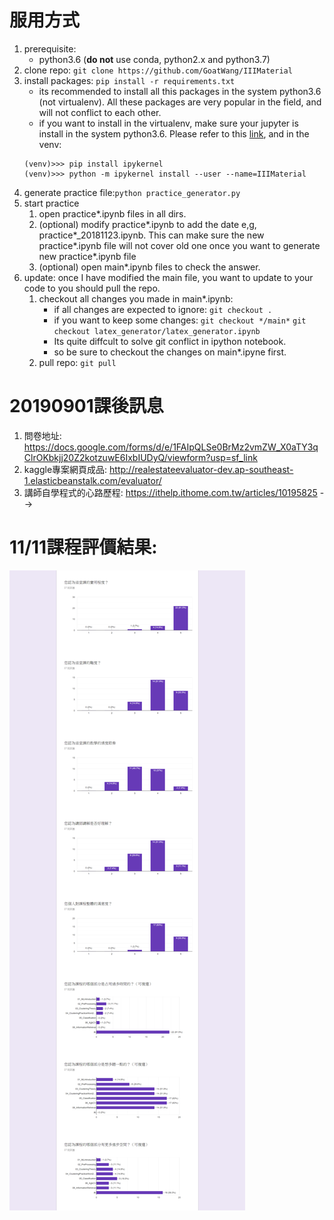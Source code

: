 # 服用方式
1. prerequisite: 
    - python3.6 (**do not** use conda, python2.x and python3.7)
2. clone repo: ```git clone https://github.com/GoatWang/IIIMaterial```
3. install packages: ```pip install -r requirements.txt```
    - its recommended to install all this packages in the system python3.6 (not virtualenv). All these packages are very popular in the field, and will not conflict to each other.
    - if you want to install in the virtualenv, make sure your jupyter is install in the system python3.6. Please refer to this [link](https://zhuanlan.zhihu.com/p/33257881), and in the venv:
    ```
    (venv)>>> pip install ipykernel
    (venv)>>> python -m ipykernel install --user --name=IIIMaterial
    ```
4. generate practice file:```python practice_generator.py```
5. start practice
    1. open practice*.ipynb files in all dirs.
    2. (optional) modify practice\*.ipynb to add the date e,g, practice\*\_20181123.ipynb. This can make sure the new practice\*.ipynb file will not cover old one once you want to generate new practice\*.ipynb file 
    3. (optional) open main*.ipynb files to check the answer.
6. update: once I have modified the main file, you want to update to your code to you should pull the repo. 
    1. checkout all changes you made in main*.ipynb: 
        - if all changes are expected to ignore:
            ```git checkout .```
        - if you want to keep some changes:
            ```git checkout */main*``` 
            ```git checkout latex_generator/latex_generator.ipynb```
        - Its quite diffcult to solve git conflict in ipython notebook.
        - so be sure to checkout the changes on main*.ipyne first.
    2. pull repo: ```git pull```


# 20190901課後訊息
1. 問卷地址: https://docs.google.com/forms/d/e/1FAIpQLSe0BrMz2vmZW_X0aTY3qClrOKbkjj20Z2kotzuwE6IxbIUDyQ/viewform?usp=sf_link
2. kaggle專案網頁成品: http://realestateevaluator-dev.ap-southeast-1.elasticbeanstalk.com/evaluator/
3. 講師自學程式的心路歷程: https://ithelp.ithome.com.tw/articles/10195825 -->

<!-- # 0331課後訊息
1. 問卷網址: https://docs.google.com/forms/d/e/1FAIpQLScDHxoRzLMz1UES_xPoq4-ZRPs5EiOvfGc1YzuNlIYiE6n6TA/viewform?usp=sf_link
2. kaggle競賽: https://www.kaggle.com/t/94b12368cbce4c65a2b4ea4be059e312
3. kaggle專案網頁成品: http://realestateevaluator-dev.ap-southeast-1.elasticbeanstalk.com/evaluator/
4. 講師自學程式的心路歷程: https://ithelp.ithome.com.tw/articles/10195825 -->

<!-- 
# 11/11課後訊息
1. 11/13問卷網址: (disabled)~~https://goo.gl/forms/X0gKPnmTquu9XVBL2~~
2. 有人問我能不能分享自學程式的心路歷程，[這是我去年底寫的一篇文章](https://ithelp.ithome.com.tw/articles/10195825)，給你們參考。
2. 作業: 請自行使用07_RealEstatePractice進行探索分析並做出預測結果，請在同一分jupyter notebook的最上方的block整理出:
    1. 要求項目:
        - 自行計算出尚未取log的「真實total_price」跟「預測total_price」的rmse(40%)
        - 整理出使用課程上或課程外學到的哪一些「前處理」、「分群」、「分類」技術(60%)
    2. 加分項目:
        - 比較出各分類演算法在這份資料集上適用的差異與心得(20%)
    3. 繳交期限: 11/27(二)
    4. 資料集:以自己想練習的部分為主，想練習前處理的，可以玩未處理過的資料集(df_realestate.csv)，想多練習model的，可以玩已經做好處理的(df_realestate_processed.csv)。
    5. 繳交方式: 將repo push到自己的github上，並提供你github中這一個notebook的連結給統一個負責人，整理完後再轉交給我。 -->

# 11/11課程評價結果:
![1111資策會機器學習課程回饋](static/1111資策會機器學習課程回饋.png)
